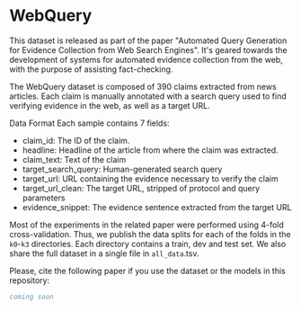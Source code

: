 #  WebQuery

This dataset is released as part of the paper "Automated Query Generation for Evidence Collection from Web Search Engines".
It's geared towards the development of systems for automated evidence collection from the web, with the purpose of assisting fact-checking.

The WebQuery dataset is composed of 390 claims extracted from news articles. Each claim is manually annotated with a search query used to find verifying evidence in the web, as well as a target URL.

Data Format
Each sample contains 7 fields:
- claim_id: The ID of the claim. 
- headline: Headline of the article from where the claim was extracted.
- claim_text: Text of the claim
- target_search_query: Human-generated search query
- target_url: URL containing the evidence necessary to verify the claim
- target_url_clean: The target URL, stripped of protocol and query parameters
- evidence_snippet: The evidence sentence extracted from the target URL

Most of the experiments in the related paper were performed using 4-fold cross-validation. Thus, we publish the data splits for each of the folds in the `k0`-`k3` directories. Each directory contains a train, dev and test set. We also share the full dataset in a single file in `all_data`.tsv.

Please, cite the following paper if you use the dataset or the models in this repository:
```bib
coming soon
```



